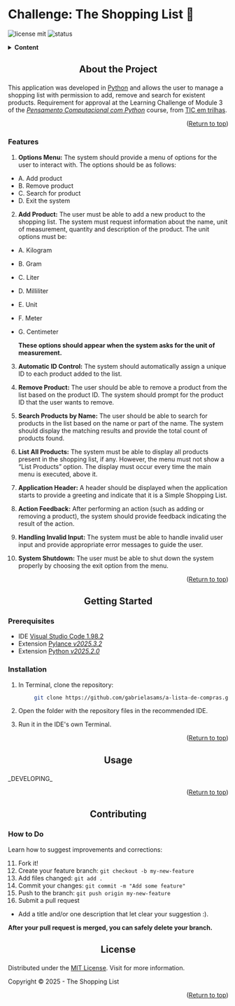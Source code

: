 
<h1 id="readme-top">Challenge: The Shopping List 📝</h2>

![license mit](https://img.shields.io/badge/license-MIT-blue.svg)  ![status](https://img.shields.io/badge/status-developing-green)  

<details>
  <summary><b>Content</b></summary>
  <ol>
    <li>
      <a href="#about-the-project">About the Project</a>
      <ul>
        <li><a href="#features">Features</a></li>
      </ul>
    </li>
    <li>
      <a href="#getting-started">Getting Started</a>
      <ul>
        <li><a href="#prerequisites">Prerequisites</a></li>
        <li><a href="#installation">Installation</a></li>
      </ul>
    </li>
    <li><a href="#usage">Usage</a></li>
    <li><a href="#contributing">Contributing</a>
    <ul>
        <li><a href="#how-do-it">How to Do</a></li>
      </ul>
    </li>
    <li><a href="#license">License</a></li>
    <a></li>
  </ol>
</details> 

<h2 id="about-the-project"><p align="center">About the Project</p></h2>

This application was developed in [Python](https://www.python.org/) and allows the user to manage a shopping list with permission to add, remove and search for existent products. Requirement for approval at the Learning Challenge of Module 3 of the [_Pensamento Computacional com Python_](https://ticemtrilhas.org.br/trail/b201ce44-d4ff-4f3c-a201-22f0d2c17991) course, from [TIC em trilhas](https://ticemtrilhas.org.br).

<p align="right">(<a href="#readme-top">Return to top</a>)</p>

<h3 id="features">Features</h3>

1. **Options Menu:** The system should provide a menu of options for the user to interact with. The options should be as follows: 
- A. Add product 
- B. Remove product 
- C. Search for product 
- D. Exit the system

2. **Add Product:** The user must be able to add a new product to the shopping list. The system must request information about the name, unit of measurement, quantity and description of the product. The unit options must be: 
- A. Kilogram 
- B. Gram 
- C. Liter 
- D. Milliliter 
- E. Unit 
- F. Meter 
- G. Centimeter 
   
   **These options should appear when the system asks for the unit of measurement.** 

3. **Automatic ID Control:** The system should automatically assign a unique ID to each product added to the list.

4. **Remove Product:** The user should be able to remove a product from the list based on the product ID. The system should prompt for the product ID that the user wants to remove.

5. **Search Products by Name:** The user should be able to search for products in the list based on the name or part of the name. The system should display the matching results and provide the total count of products found.

6. **List All Products:** The system must be able to display all products present in the shopping list, if any. However, the menu must not show a “List Products” option. The display must occur every time the main menu is executed, above it.

7. **Application Header:** A header should be displayed when the application starts to provide a greeting and indicate that it is a Simple Shopping List.

8. **Action Feedback:** After performing an action (such as adding or removing a product), the system should provide feedback indicating the result of the action.

9. **Handling Invalid Input:** The system must be able to handle invalid user input and provide appropriate error messages to guide the user.  

10. **System Shutdown:** The user must be able to shut down the system properly by choosing the exit option from the menu.

<p align="right">(<a href="#readme-top">Return to top</a>)</p>

<h2 id="getting-started"><p align="center">Getting Started</p></h2>
<h3 id="prerequisites">Prerequisites</h3>

- IDE [Visual Studio Code 1.98.2](https://ode.visualstudio.com/download)
- Extension [Pylance _v2025.3.2_](https://marketplace.visualstudio.com/items?itemName=ms-python.vscode-pylance)
- Extension [Python _v2025.2.0_](https://marketplace.visualstudio.com/items?itemName=ms-python.python)

<h3 id="installation">Installation</h3>

1. In Terminal, clone the repository:

   ```bash
        git clone https://github.com/gabrielasams/a-lista-de-compras.git
   ```
2. Open the folder with the repository files in the recommended IDE.
3. Run it in the IDE's own Terminal.

<p align="right">(<a href="#readme-top">Return to top</a>)</p>

<h2 id="usage"><p align="center">Usage</p></h2>
_DEVELOPING_

<p align="right">(<a href="#readme-top">Return to top</a>)</p>

<h2 id="contributing"><p align="center">Contributing</p></h2>
<h3 id="how-do-it">How to Do</h3>
Learn how to suggest improvements and corrections:

11. Fork it!
2. Create your feature branch: `git checkout -b my-new-feature`
3. Add files changed:  `git add .`
4. Commit your changes: `git commit -m "Add some feature"`
5. Push to the branch: `git push origin my-new-feature`
6. Submit a pull request

- Add a title and/or one description that let clear your suggestion :).

**After your pull request is merged, you can safely delete your branch.**

<h2 id="license"><p align="center">License</p></h2>

Distributed under the [MIT License](https://www.github.com/gabrielasams/a-lista-de-compras/blob/main/LICENSE). Visit for more information.

Copyright © 2025 - The Shopping List

<p align="right">(<a href="#readme-top">Return to top</a>)</p>